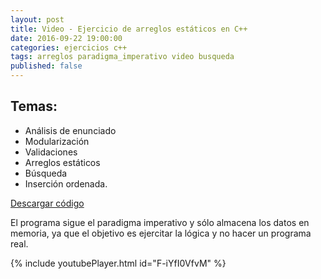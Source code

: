 ```yaml
---
layout: post
title: Video - Ejercicio de arreglos estáticos en C++
date: 2016-09-22 19:00:00
categories: ejercicios c++
tags: arreglos paradigma_imperativo video busqueda
published: false
---
```


## Temas:
* Análisis de enunciado
* Modularización
* Validaciones
* Arreglos estáticos
* Búsqueda
* Inserción ordenada.

[Descargar código](/assets/2016-09-22-arreglos-estaticos-cpp-codigo.cpp)

El programa sigue el paradigma imperativo y sólo almacena los datos en memoria, ya que el objetivo es ejercitar la lógica y no hacer un programa real.

{% include youtubePlayer.html id="F-iYfI0VfvM" %}
